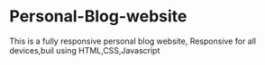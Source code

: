 # Personal-Blog-website
This is a fully responsive personal blog website, Responsive for all devices,buil using HTML,CSS,Javascript
